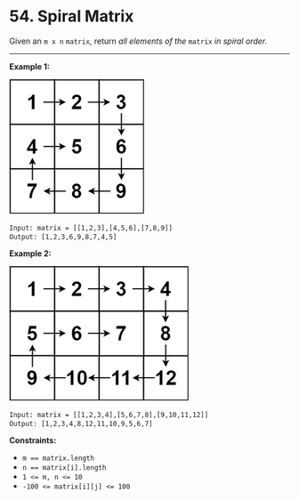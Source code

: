 # 54. Spiral Matrix

Given an `m x n` `matrix`, return *all elements of the* `matrix` *in spiral order.*

 
---
**Example 1:**

![image](https://github.com/kevin-the-engi/leetcode-solutions/blob/master/solutions/spiral-matrix/examples/spiral1.jpg)
```
Input: matrix = [[1,2,3],[4,5,6],[7,8,9]]
Output: [1,2,3,6,9,8,7,4,5]
```

**Example 2:**

![image](https://github.com/kevin-the-engi/leetcode-solutions/blob/master/solutions/spiral-matrix/examples/spiral2.jpg)
```
Input: matrix = [[1,2,3,4],[5,6,7,8],[9,10,11,12]]
Output: [1,2,3,4,8,12,11,10,9,5,6,7]
```

**Constraints:**

* `m == matrix.length`
* `n == matrix[i].length`
* `1 <= m, n <= 10`
* `-100 <= matrix[i][j] <= 100`
